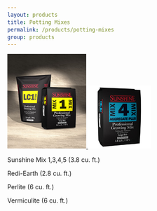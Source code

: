 ```yaml
---
layout: products
title: Potting Mixes
permalink: /products/potting-mixes
group: products
---
```


<p>
    <a href='/images/potting-mix-ss-1.jpg' rel='lightbox'>
        <img src='/images/potting-mix-ss-1.jpg'
                alt='Sunshine Potting Mix #1'
                class='h100' />
    </a>
    <a href='/images/potting-mix-ss-4.jpg' rel='lightbox'>
        <img src='/images/potting-mix-ss-4.jpg'
                alt='Sunshine Potting Mix #4'
                class='h100' />
    </a>
</p>

<p>Sunshine Mix 1,3,4,5 (3.8 cu. ft.)</p>

<p>Redi-Earth (2.8 cu. ft.)</p>

<p>Perlite (6 cu. ft.)</p>

<p>Vermiculite (6 cu. ft.)</p>
